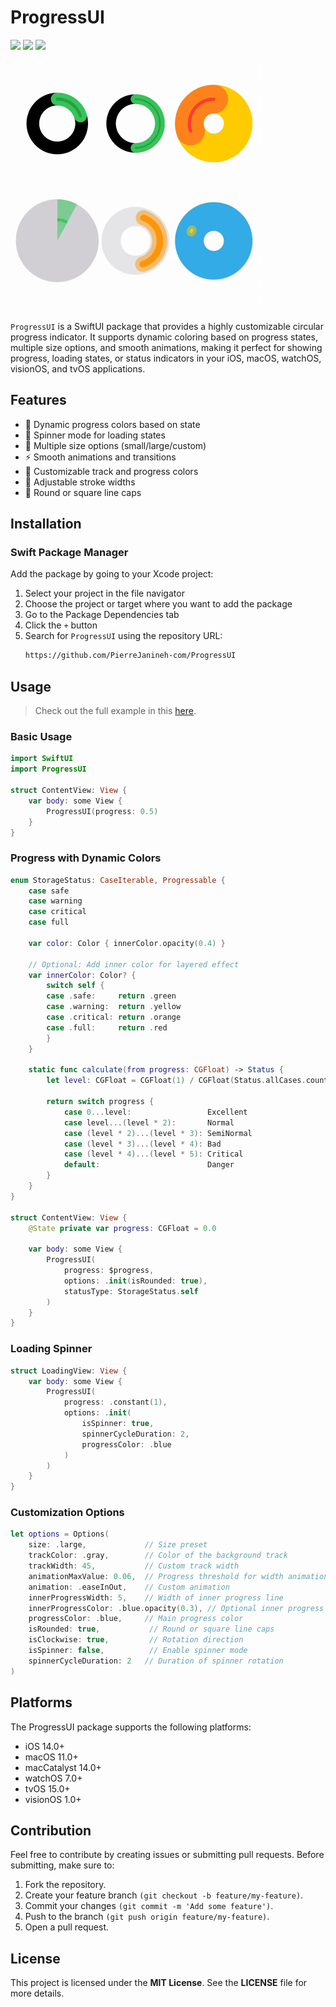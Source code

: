 # ProgressUI

[![](https://img.shields.io/endpoint?url=https://swiftpackageindex.com/api/packages/PierreJanineh-com/ProgressUI/badge?type=swift-versions)](https://swiftpackageindex.com/pierrejanineh-com/ProgressUI)
[![](https://img.shields.io/endpoint?url=https://swiftpackageindex.com/api/packages/PierreJanineh-com/ProgressUI/badge?type=platforms)](https://swiftpackageindex.com/pierrejanineh-com/ProgressUI)
[![](https://img.shields.io/github/v/release/PierreJanineh-com/ProgressUI)]()

<img src="./example.gif" alt="Example ProgressUI" width="400" />

`ProgressUI` is a SwiftUI package that provides a highly customizable circular progress indicator. It supports dynamic coloring based on progress states, multiple size options, and smooth animations, making it perfect for showing progress, loading states, or status indicators in your iOS, macOS, watchOS, visionOS, and tvOS applications.

## Features
- 🎨 Dynamic progress colors based on state
- 🔄 Spinner mode for loading states
- 📏 Multiple size options (small/large/custom)
- ⚡️ Smooth animations and transitions
- 🎯 Customizable track and progress colors
- 📐 Adjustable stroke widths
- 🔲 Round or square line caps

## Installation

### Swift Package Manager
Add the package by going to your Xcode project:
1. Select your project in the file navigator
2. Choose the project or target where you want to add the package
3. Go to the Package Dependencies tab
4. Click the `+` button
5. Search for `ProgressUI` using the repository URL:
    ```bash
    https://github.com/PierreJanineh-com/ProgressUI
    ```

## Usage
> Check out the full example in this [here](https://github.com/PierreJanineh-com/ProgressUI/Example).

### Basic Usage
``` swift
import SwiftUI
import ProgressUI

struct ContentView: View {
    var body: some View {
        ProgressUI(progress: 0.5)
    }
}
```

### Progress with Dynamic Colors
``` swift
enum StorageStatus: CaseIterable, Progressable {
    case safe
    case warning
    case critical
    case full
    
    var color: Color { innerColor.opacity(0.4) }
    
    // Optional: Add inner color for layered effect
    var innerColor: Color? {
        switch self {
        case .safe:     return .green
        case .warning:  return .yellow
        case .critical: return .orange
        case .full:     return .red
        }
    }
    
    static func calculate(from progress: CGFloat) -> Status {
        let level: CGFloat = CGFloat(1) / CGFloat(Status.allCases.count)
        
        return switch progress {
            case 0...level:                 Excellent
            case level...(level * 2):       Normal
            case (level * 2)...(level * 3): SemiNormal
            case (level * 3)...(level * 4): Bad
            case (level * 4)...(level * 5): Critical
            default:                        Danger
        }
    }
}

struct ContentView: View {
    @State private var progress: CGFloat = 0.0
    
    var body: some View {
        ProgressUI(
            progress: $progress,
            options: .init(isRounded: true),
            statusType: StorageStatus.self
        )
    }
}
```

### Loading Spinner
``` swift
struct LoadingView: View {
    var body: some View {
        ProgressUI(
            progress: .constant(1),
            options: .init(
                isSpinner: true,
                spinnerCycleDuration: 2,
                progressColor: .blue
            )
        )
    }
}
```

### Customization Options
``` swift
let options = Options(
    size: .large,             // Size preset
    trackColor: .gray,        // Color of the background track
    trackWidth: 45,           // Custom track width
    animationMaxValue: 0.06,  // Progress threshold for width animation
    animation: .easeInOut,    // Custom animation
    innerProgressWidth: 5,    // Width of inner progress line
    innerProgressColor: .blue.opacity(0.3), // Optional inner progress color
    progressColor: .blue,     // Main progress color
    isRounded: true,           // Round or square line caps
    isClockwise: true,         // Rotation direction
    isSpinner: false,          // Enable spinner mode
    spinnerCycleDuration: 2   // Duration of spinner rotation
)
```

## Platforms
The ProgressUI package supports the following platforms:
- iOS 14.0+
- macOS 11.0+
- macCatalyst 14.0+
- watchOS 7.0+
- tvOS 15.0+
- visionOS 1.0+

## Contribution
Feel free to contribute by creating issues or submitting pull requests. Before submitting, make sure to:
1.  Fork the repository.
2.  Create your feature branch `(git checkout -b feature/my-feature)`.
3.  Commit your changes `(git commit -m 'Add some feature')`.
4.  Push to the branch `(git push origin feature/my-feature)`.
5.  Open a pull request.

## License
This project is licensed under the **MIT License**. See the **LICENSE** file for more details.
